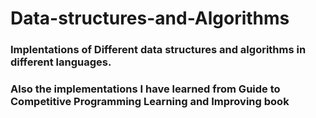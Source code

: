 # Data-structures-and-Algorithms
### Implentations of Different data structures and algorithms in different languages.
### Also the implementations I have learned from Guide to Competitive Programming Learning and Improving book
